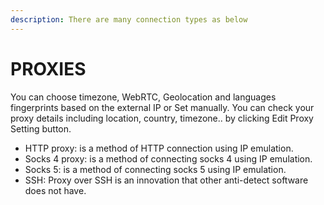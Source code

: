 ```yaml
---
description: There are many connection types as below
---
```


# PROXIES

You can choose timezone, WebRTC, Geolocation and languages fingerprints based on the external IP or Set manually. You can check your proxy details including location, country, timezone.. by clicking Edit Proxy Setting button.



* HTTP proxy: is a method of HTTP connection using IP emulation.
* Socks 4 proxy: is a method of connecting socks 4 using IP emulation.
* Socks 5: is a method of connecting socks 5 using IP emulation.
* SSH: Proxy over SSH is an innovation that other anti-detect software does not have.

